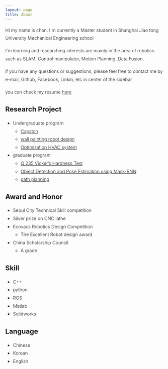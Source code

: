 ```yaml
---
layout: page
title: About
---
```


<div style="font-size: 0.9rem; font-weight:300; line-height: 1.6rem;">

Hi my name is chan. I'm currently a Master student in Shanghai Jiao tong University Mechanical Engineering school

I'm learning and researching interests are mainly in the area of robotics such as SLAM, Control manipulator, Motion Planning, Data Fusion.

<!-- <p class="message" style="font-size: 0.9rem; font-weight: 700">

</p> -->

if you have any questions or suggestions, please feel free to contact me by e-mail, Github, Facebook, Linkin, etc in center of the sidebar<br>

you can check my resume <a href="https://leechangyo.github.io/public/CV.pdf">here</a>

## Research Project
- Undergraduate program
  - <a href="https://leechangyo.github.io/public/CV.pdf">Capston</a>
  - <a href="http://robot.ecovacs.cn/thread-99539-1-sortid-1.html">wall painting robot design</a>
  - <a href="https://leechangyo.github.io/public/졸업논문_이찬교.pdf">Optimization HVAC system</a>
- graduate program
  - <a href="https://leechangyo.github.io/public/CV.pdf">Q 235 Vicker’s Hardness Test</a>
  - <a href="https://leechangyo.github.io/public/ObjectDetectionPoseEstimation.pdf">Object Detection and Pose Estimation using Mask-RNN</a>
  - <a href="https://leechangyo.github.io/public/project.pdf">path planning</a>


## Award and Honor
-  Seoul City Technical Skill competition
  - Silver prize on CNC lathe
- Ecovacs Robotics Design Competition
  - The Excellent Robot design award
- China Scholarship Council
  - A grade

## Skill
- C++
- python
- ROS
- Matlab
- Solidworks

## Language
- Chinese
- Korean
- English


</div>
